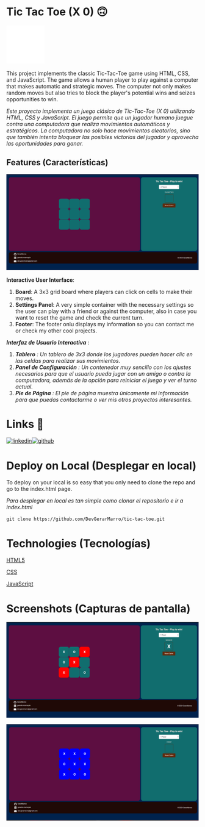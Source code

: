 # Tic Tac Toe (X 0) 🙃

![Logo](./public/images/tic-tac-toe.png)

This project implements the classic Tic-Tac-Toe game using HTML, CSS, and JavaScript. The game allows a human player to play against a computer that makes automatic and strategic moves. The computer not only makes random moves but also tries to block the player's potential wins and seizes opportunities to win.

*Este proyecto implementa un juego clásico de Tic-Tac-Toe (X 0) utilizando HTML, CSS y JavaScript. El juego permite que un jugador humano juegue contra una computadora que realiza movimientos automáticos y estratégicos. La computadora no solo hace movimientos aleatorios, sino que también intenta bloquear las posibles victorias del jugador y aprovecha las oportunidades para ganar.*

## Features (Características)

![](./public/images/interfaz.png)

**Interactive User Interface**:

1. **Board**: A 3x3 grid board where players can click on cells to make their moves.
2. **Settings Panel**: A very simple container with the necessary settings so the user can play with a friend or against the computer, also in case you want to reset the game and check the current turn.
3. **Footer**: The footer onlu displays my information so you can contact me or check my other cool projects.

***Interfaz de Usuario Interactiva** :*

1. ***Tablero** : Un tablero de 3x3 donde los jugadores pueden hacer clic en las celdas para realizar sus movimientos.*
2. ***Panel de Configuración** : Un contenedor muy sencillo con los ajustes necesarios para que el usuario pueda jugar con un amigo o contra la computadora, además de la opción para reiniciar el juego y ver el turno actual.*
3. ***Pie de Página** : El pie de página muestra únicamente mi información para que puedas contactarme o ver mis otros proyectos interesantes.*

# Links 🔗

[![linkedin](https://img.shields.io/badge/linkedin-0A66C2?style=for-the-badge&logo=linkedin&logoColor=white)](https://www.linkedin.com/in/gerardo-marroquin/)[![github](https://img.shields.io/badge/github-08040C?style=for-the-badge&logo=github&logoColor=white)](https://github.com/DevGerarMarro)

# Deploy on Local (Desplegar en local)

To deploy on your local is so easy that you only need to clone the repo and go to the index.html page.

*Para desplegar en local es tan simple como clonar el repositorio e ir a index.html*

```
git clone https://github.com/DevGerarMarro/tic-tac-toe.git
```

# Technologies (Tecnologías)

[HTML5](https://developer.mozilla.org/es/docs/Web/HTML)

[CSS](https://developer.mozilla.org/es/docs/Web/CSS)

[JavaScript](https://developer.mozilla.org/es/docs/Web/JavaScript)

# Screenshots (Capturas de pantalla)

![](./public/images/winner.png)

![](./public/images/draw.png)
